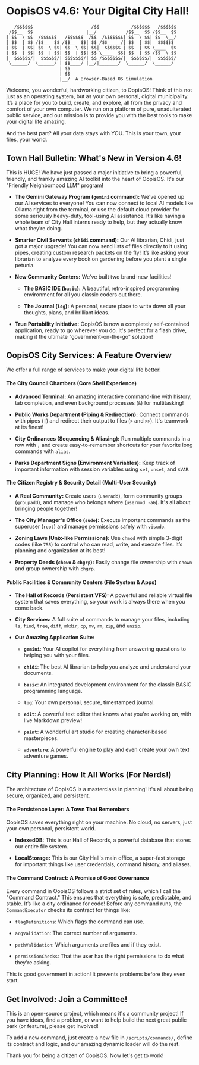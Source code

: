 # OopisOS v4.6: Your Digital City Hall!

```
   /$$$$$$                      /$$            /$$$$$$   /$$$$$$
 /$$__  $$                    |__/           /$$__  $$ /$$__  $$
| $$  \ $$  /$$$$$$   /$$$$$$  /$$  /$$$$$$$| $$  \ $$| $$  \__/
| $$  | $$ /$$__  $$ /$$__  $$| $$ /$$_____/| $$  | $$|  $$$$$$
| $$  | $$| $$  \ $$| $$  \ $$| $$|  $$$$$$ | $$  | $$ \____  $$
| $$  | $$| $$  | $$| $$  | $$| $$ \____  $$| $$  | $$ /$$  \ $$
|  $$$$$$/|  $$$$$$/| $$$$$$$/| $$ /$$$$$$$/|  $$$$$$/|  $$$$$$/
 \______/  \______/ | $$____/ |__/|_______/  \______/  \______/
                    | $$
                    | $$
                    |__/  A Browser-Based OS Simulation
```

Welcome, you wonderful, hardworking citizen, to OopisOS! Think of this not just as an operating system, but as your own personal, digital municipality. It’s a place for you to build, create, and explore, all from the privacy and comfort of your own computer. We run on a platform of pure, unadulterated public service, and our mission is to provide you with the best tools to make your digital life amazing.

And the best part? All your data stays with YOU. This is your town, your files, your world.

## Town Hall Bulletin: What's New in Version 4.6!

This is HUGE! We have just passed a major initiative to bring a powerful, friendly, and frankly amazing AI toolkit into the heart of OopisOS. It's our "Friendly Neighborhood LLM" program!

- **The Gemini Gateway Program (`gemini` command):** We've opened up our AI services to everyone! You can now connect to local AI models like Ollama right from the terminal, or use the default cloud provider for some seriously heavy-duty, tool-using AI assistance. It’s like having a whole team of City Hall interns ready to help, but they actually know what they’re doing.

- **Smarter Civil Servants (`chidi` command):** Our AI librarian, Chidi, just got a major upgrade! You can now send lists of files directly to it using pipes, creating custom research packets on the fly! It’s like asking your librarian to analyze every book on gardening before you plant a single petunia.

- **New Community Centers:** We've built two brand-new facilities!

  - **The BASIC IDE (`basic`):** A beautiful, retro-inspired programming environment for all you classic coders out there.

  - **The Journal (`log`):** A personal, secure place to write down all your thoughts, plans, and brilliant ideas.

- **True Portability Initiative:** OopisOS is now a completely self-contained application, ready to go wherever you do. It's perfect for a flash drive, making it the ultimate "government-on-the-go" solution!


## OopisOS City Services: A Feature Overview

We offer a full range of services to make your digital life better!

#### **The City Council Chambers (Core Shell Experience)**

- **Advanced Terminal:** An amazing interactive command-line with history, tab completion, and even background processes (`&`) for multitasking!

- **Public Works Department (Piping & Redirection):** Connect commands with pipes (`|`) and redirect their output to files (`>` and `>>`). It's teamwork at its finest!

- **City Ordinances (Sequencing & Aliasing):** Run multiple commands in a row with `;` and create easy-to-remember shortcuts for your favorite long commands with `alias`.

- **Parks Department Signs (Environment Variables):** Keep track of important information with session variables using `set`, `unset`, and `$VAR`.


#### **The Citizen Registry & Security Detail (Multi-User Security)**

- **A Real Community:** Create users (`useradd`), form community groups (`groupadd`), and manage who belongs where (`usermod -aG`). It's all about bringing people together!

- **The City Manager's Office (`sudo`):** Execute important commands as the superuser (`root`) and manage permissions safely with `visudo`.

- **Zoning Laws (Unix-like Permissions):** Use `chmod` with simple 3-digit codes (like `755`) to control who can read, write, and execute files. It’s planning and organization at its best!

- **Property Deeds (`chown` & `chgrp`):** Easily change file ownership with `chown` and group ownership with `chgrp`.


#### **Public Facilities & Community Centers (File System & Apps)**

- **The Hall of Records (Persistent VFS):** A powerful and reliable virtual file system that saves everything, so your work is always there when you come back.

- **City Services:** A full suite of commands to manage your files, including `ls`, `find`, `tree`, `diff`, `mkdir`, `cp`, `mv`, `rm`, `zip`, and `unzip`.

- **Our Amazing Application Suite:**

  - **`gemini`**: Your AI copilot for everything from answering questions to helping you with your files.

  - **`chidi`**: The best AI librarian to help you analyze and understand your documents.

  - **`basic`**: An integrated development environment for the classic BASIC programming language.

  - **`log`**: Your own personal, secure, timestamped journal.

  - **`edit`**: A powerful text editor that knows what you're working on, with live Markdown preview!

  - **`paint`**: A wonderful art studio for creating character-based masterpieces.

  - **`adventure`**: A powerful engine to play and even create your own text adventure games.


## City Planning: How It All Works (For Nerds!)

The architecture of OopisOS is a masterclass in planning! It's all about being secure, organized, and persistent.

#### **The Persistence Layer: A Town That Remembers**

OopisOS saves everything right on your machine. No cloud, no servers, just your own personal, persistent world.

- **IndexedDB:** This is our Hall of Records, a powerful database that stores our entire file system.

- **LocalStorage:** This is our City Hall's main office, a super-fast storage for important things like user credentials, command history, and aliases.


#### **The Command Contract: A Promise of Good Governance**

Every command in OopisOS follows a strict set of rules, which I call the "Command Contract." This ensures that everything is safe, predictable, and stable. It’s like a city ordinance for code! Before any command runs, the `CommandExecutor` checks its contract for things like:

- `flagDefinitions`: Which flags the command can use.

- `argValidation`: The correct number of arguments.

- `pathValidation`: Which arguments are files and if they exist.

- `permissionChecks`: That the user has the right permissions to do what they're asking.


This is good government in action! It prevents problems before they even start.

## Get Involved: Join a Committee!

This is an open-source project, which means it's a community project! If you have ideas, find a problem, or want to help build the next great public park (or feature), please get involved!

To add a new command, just create a new file in `/scripts/commands/`, define its contract and logic, and our amazing dynamic loader will do the rest.

Thank you for being a citizen of OopisOS. Now let's get to work!